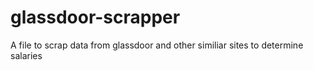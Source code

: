 # glassdoor-scrapper
A file to scrap data from glassdoor and other similiar sites to determine salaries
